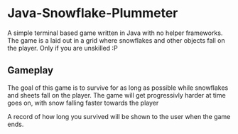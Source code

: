 # Java-Snowflake-Plummeter
A simple terminal based game written in Java with no helper frameworks. The game is a laid out in a grid where snowflakes and other objects fall on the player. Only if you are unskilled :P

## Gameplay

The goal of this game is to survive for as long as possible while snowflakes and sheets fall on the player. The game will get progressivly harder at time goes on, with snow falling faster towards the player

A record of how long you survived will be shown to the user when the game ends.